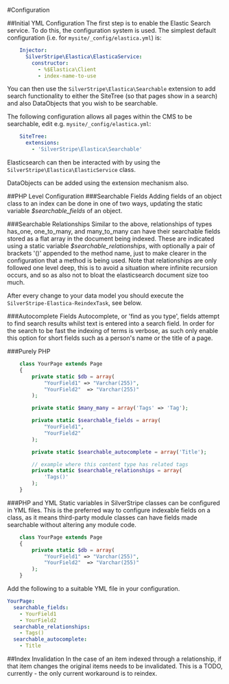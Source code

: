 #Configuration

##Initial YML Configuration
The first step is to enable the Elastic Search service. To do this, the configuration system
is used. The simplest default configuration (i.e. for `mysite/_config/elastica.yml`) is:

```yml
	Injector:
	  SilverStripe\Elastica\ElasticaService:
		constructor:
		  - %$Elastica\Client
		  - index-name-to-use
```

You can then use the `SilverStripe\Elastica\Searchable` extension to add search functionality
to either the SiteTree (so that pages show in a search) and also DataObjects that you wish to be
searchable.

The following configuration allows all pages within the CMS to be searchable, edit e.g. `mysite/_config/elastica.yml`:
```yml
	SiteTree:
	  extensions:
		- 'SilverStripe\Elastica\Searchable'
```
Elasticsearch can then be interacted with by using the `SilverStripe\Elastica\ElasticService` class.

DataObjects can be added using the extension mechanism also.

##PHP Level Configuration
###Searchable Fields
Adding fields of an object class to an index can be done in one of two ways, updating the static variable
_$searchable_fields_ of an object.

###Searchable Relationships
Similar to the above, relationships of types has_one, one_to_many, and many_to_many can have their searchable fields
stored as a flat array in the document being indexed.  These are indicated using a static variable
_$searchable_relationships_, with optionally a pair of brackets '()' appended to the method name, just to make
clearer in the configuration that a method is being used.  Note that relationships are only followed one level deep,
this is to avoid a situation where infinite recursion occurs, and so as also not to bloat the elasticsearch document
size too much.

After every change to your data model you should execute the `SilverStripe-Elastica-ReindexTask`, see below.

###Autocomplete Fields
Autocomplete, or 'find as you type', fields attempt to find search results
whilst text is entered into a search field.  In order for the search to be fast
the indexing of terms is verbose, as such only enable this option for short
fields such as a person's name or the title of a page.

###Purely PHP
```php
	class YourPage extends Page
	{
		private static $db = array(
			"YourField1" => "Varchar(255)",
			"YourField2"  => "Varchar(255)"
		);

		private static $many_many = array('Tags' => 'Tag');

		private static $searchable_fields = array(
			"YourField1",
			"YourField2"
		);

		private static $searchable_autocomplete = array('Title');

		// example where this content type has related tags
		private static $searchable_relationships = array(
			'Tags()'
		);
	}
```
###PHP and YML
Static variables in SilverStripe classes can be configured in YML files.  This
is the preferred way to configure indexable fields on a class, as it means
third-party module classes can have fields made searchable without altering any
module code.

```php
	class YourPage extends Page
	{
		private static $db = array(
			"YourField1" => "Varchar(255)",
			"YourField2"  => "Varchar(255)"
		);
	}
```

Add the following to a suitable YML file in your configuration.
```yml
YourPage:
  searchable_fields:
	- YourField1
	- YourField2
  searchable_relationships:
    - Tags()
  searchable_autocomplete:
    - Title
```

##Index Invalidation
In the case of an item indexed through a relationship, if that item changes the
original items needs to be invalidated.  This is a TODO, currently - the only
current workaround is to reindex.
